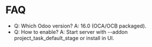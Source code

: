 # FAQ

- Q: Which Odoo version? A: 16.0 (OCA/OCB packaged).
- Q: How to enable? A: Start server with --addon project_task_default_stage or install in UI.
